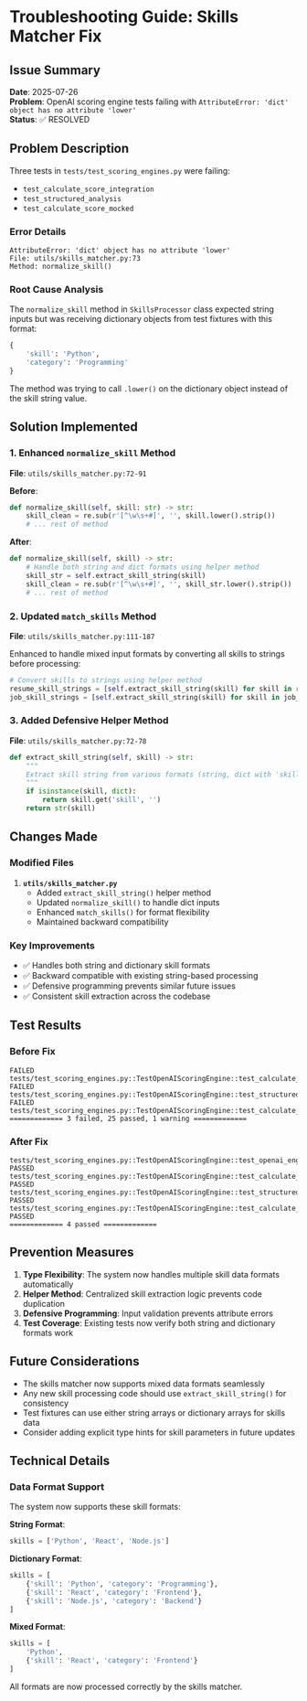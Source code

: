 # Troubleshooting Guide: Skills Matcher Fix

## Issue Summary

**Date**: 2025-07-26  
**Problem**: OpenAI scoring engine tests failing with `AttributeError: 'dict' object has no attribute 'lower'`  
**Status**: ✅ RESOLVED

## Problem Description

Three tests in `tests/test_scoring_engines.py` were failing:
- `test_calculate_score_integration`
- `test_structured_analysis` 
- `test_calculate_score_mocked`

### Error Details
```
AttributeError: 'dict' object has no attribute 'lower'
File: utils/skills_matcher.py:73
Method: normalize_skill()
```

### Root Cause Analysis

The `normalize_skill` method in `SkillsProcessor` class expected string inputs but was receiving dictionary objects from test fixtures with this format:
```python
{
    'skill': 'Python', 
    'category': 'Programming'
}
```

The method was trying to call `.lower()` on the dictionary object instead of the skill string value.

## Solution Implemented

### 1. Enhanced `normalize_skill` Method
**File**: `utils/skills_matcher.py:72-91`

**Before**:
```python
def normalize_skill(self, skill: str) -> str:
    skill_clean = re.sub(r'[^\w\s+#]', '', skill.lower().strip())
    # ... rest of method
```

**After**:
```python
def normalize_skill(self, skill) -> str:
    # Handle both string and dict formats using helper method
    skill_str = self.extract_skill_string(skill)
    skill_clean = re.sub(r'[^\w\s+#]', '', skill_str.lower().strip())
    # ... rest of method
```

### 2. Updated `match_skills` Method
**File**: `utils/skills_matcher.py:111-187`

Enhanced to handle mixed input formats by converting all skills to strings before processing:

```python
# Convert skills to strings using helper method
resume_skill_strings = [self.extract_skill_string(skill) for skill in resume_skills]
job_skill_strings = [self.extract_skill_string(skill) for skill in job_skills]
```

### 3. Added Defensive Helper Method
**File**: `utils/skills_matcher.py:72-78`

```python
def extract_skill_string(self, skill) -> str:
    """
    Extract skill string from various formats (string, dict with 'skill' key)
    """
    if isinstance(skill, dict):
        return skill.get('skill', '')
    return str(skill)
```

## Changes Made

### Modified Files
1. **`utils/skills_matcher.py`**
   - Added `extract_skill_string()` helper method
   - Updated `normalize_skill()` to handle dict inputs
   - Enhanced `match_skills()` for format flexibility
   - Maintained backward compatibility

### Key Improvements
- ✅ Handles both string and dictionary skill formats
- ✅ Backward compatible with existing string-based processing
- ✅ Defensive programming prevents similar future issues
- ✅ Consistent skill extraction across the codebase

## Test Results

### Before Fix
```
FAILED tests/test_scoring_engines.py::TestOpenAIScoringEngine::test_calculate_score_integration
FAILED tests/test_scoring_engines.py::TestOpenAIScoringEngine::test_structured_analysis
FAILED tests/test_scoring_engines.py::TestOpenAIScoringEngine::test_calculate_score_mocked
============= 3 failed, 25 passed, 1 warning =============
```

### After Fix
```
tests/test_scoring_engines.py::TestOpenAIScoringEngine::test_openai_engine_initialization PASSED
tests/test_scoring_engines.py::TestOpenAIScoringEngine::test_calculate_score_integration PASSED
tests/test_scoring_engines.py::TestOpenAIScoringEngine::test_structured_analysis PASSED
tests/test_scoring_engines.py::TestOpenAIScoringEngine::test_calculate_score_mocked PASSED
============= 4 passed =============
```

## Prevention Measures

1. **Type Flexibility**: The system now handles multiple skill data formats automatically
2. **Helper Method**: Centralized skill extraction logic prevents code duplication
3. **Defensive Programming**: Input validation prevents attribute errors
4. **Test Coverage**: Existing tests now verify both string and dictionary formats work

## Future Considerations

- The skills matcher now supports mixed data formats seamlessly
- Any new skill processing code should use `extract_skill_string()` for consistency
- Test fixtures can use either string arrays or dictionary arrays for skills data
- Consider adding explicit type hints for skill parameters in future updates

## Technical Details

### Data Format Support
The system now supports these skill formats:

**String Format**:
```python
skills = ['Python', 'React', 'Node.js']
```

**Dictionary Format**:
```python
skills = [
    {'skill': 'Python', 'category': 'Programming'},
    {'skill': 'React', 'category': 'Frontend'},
    {'skill': 'Node.js', 'category': 'Backend'}
]
```

**Mixed Format**:
```python
skills = [
    'Python',
    {'skill': 'React', 'category': 'Frontend'}
]
```

All formats are now processed correctly by the skills matcher.